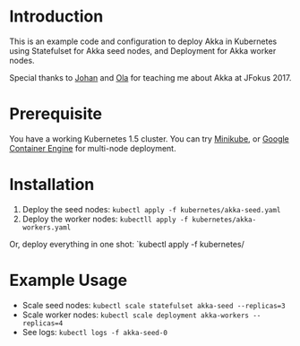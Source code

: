 Introduction
============
This is an example code and configuration to deploy Akka in Kubernetes using Statefulset for Akka seed nodes, and Deployment for Akka worker nodes.

Special thanks to [Johan](https://twitter.com/apnylle) and [Ola](https://twitter.com/gotoOla) for teaching me about Akka at JFokus 2017.

Prerequisite
============
You have a working Kubernetes 1.5 cluster. You can try [Minikube](https://github.com/kubernetes/minikube), or [Google Container Engine](https://cloud.google.com/container-engine/) for multi-node deployment.

Installation
============
1. Deploy the seed nodes: `kubectl apply -f kubernetes/akka-seed.yaml`
1. Deploy the worker nodes: `kubectll apply -f kubernetes/akka-workers.yaml`

Or, deploy everything in one shot: `kubectl apply -f kubernetes/

Example Usage
=============
* Scale seed nodes: `kubectl scale statefulset akka-seed --replicas=3`
* Scale worker nodes: `kubectl scale deployment akka-workers --replicas=4`
* See logs: `kubectl logs -f akka-seed-0`

